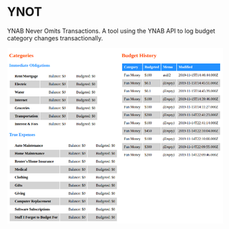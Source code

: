 # YNOT
YNAB Never Omits Transactions. A tool using the YNAB API to log budget category changes transactionally.

![A screenshot of YNOT](ynot.png)
